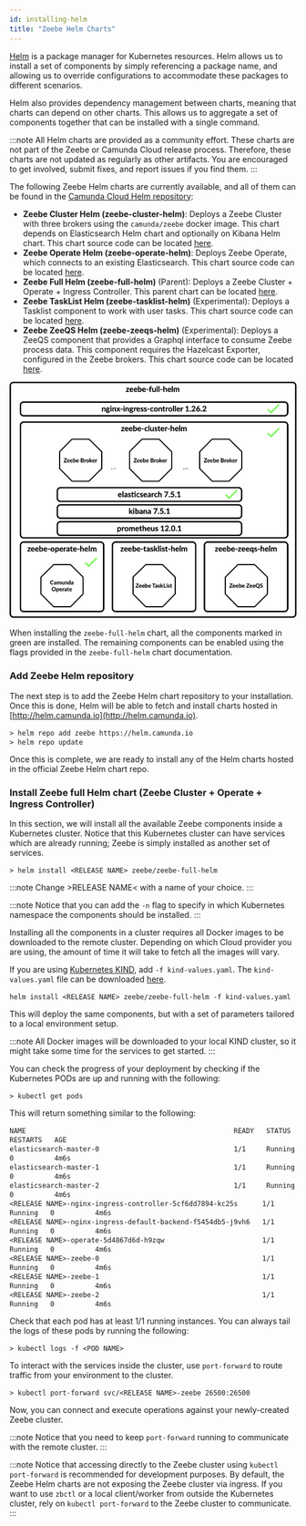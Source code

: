 ```yaml
---
id: installing-helm
title: "Zeebe Helm Charts"
---
```


[Helm](https://github.com/helm/helm) is a package manager for Kubernetes resources. Helm allows us to install a set of components by simply referencing a package name, and allowing us to override configurations to accommodate these packages to different scenarios.

Helm also provides dependency management between charts, meaning that charts can depend on other charts. This allows us to aggregate a set of components together that can be installed with a single command. 

:::note
All Helm charts are provided as a community effort. These charts are not part of the Zeebe or Camunda Cloud release process. Therefore, these charts are not updated as regularly as other artifacts. You are encouraged to get involved, submit fixes, and report issues if you find them.
:::

The following Zeebe Helm charts are currently available, and all of them can be found in the [Camunda Cloud Helm repository](https://github.com/camunda-community-hub/camunda-cloud-helm):

- **Zeebe Cluster Helm (zeebe-cluster-helm)**: Deploys a Zeebe Cluster with three brokers using the `camunda/zeebe` docker image. This chart depends on Elasticsearch Helm chart and optionally on Kibana Helm chart. This chart source code can be located [here](https://github.com/camunda-community-hub/camunda-cloud-helm/tree/main/charts/zeebe-cluster-helm).
- **Zeebe Operate Helm (zeebe-operate-helm)**: Deploys Zeebe Operate, which connects to an existing Elasticsearch. This chart source code can be located [here](https://github.com/camunda-community-hub/camunda-cloud-helm/tree/main/charts/zeebe-operate-helm/).
- **Zeebe Full Helm (zeebe-full-helm)** (Parent): Deploys a Zeebe Cluster + Operate + Ingress Controller. This parent chart can be located [here](https://github.com/camunda-community-hub/camunda-cloud-helm/tree/main/charts/zeebe-full-helm/).
- **Zeebe TaskList Helm (zeebe-tasklist-helm)** (Experimental): Deploys a Tasklist component to work with user tasks. This chart source code can be located [here](https://github.com/camunda-community-hub/camunda-cloud-helm/tree/main/charts/zeebe-tasklist-helm/).
- **Zeebe ZeeQS Helm (zeebe-zeeqs-helm)** (Experimental): Deploys a ZeeQS component that provides a Graphql interface to consume Zeebe process data. This component requires the Hazelcast Exporter, configured in the Zeebe brokers. This chart source code can be located [here](https://github.com/camunda-community-hub/camunda-cloud-helm/tree/main/charts/zeebe-zeeqs-helm/).

![Charts](assets/zeebe-helm-charts.png)

When installing the `zeebe-full-helm` chart, all the components marked in green are installed. The remaining components can be enabled using the flags provided in the `zeebe-full-helm` chart documentation. 

### Add Zeebe Helm repository

The next step is to add the Zeebe Helm chart repository to your installation. Once this is done, Helm will be able to fetch and install charts hosted in [http://helm.camunda.io](http://helm.camunda.io).

```
> helm repo add zeebe https://helm.camunda.io
> helm repo update
```

Once this is complete, we are ready to install any of the Helm charts hosted in the official Zeebe Helm chart repo. 

### Install Zeebe full Helm chart (Zeebe Cluster + Operate + Ingress Controller)

In this section, we will install all the available Zeebe components inside a Kubernetes cluster. Notice that this Kubernetes cluster can have services which are already running; Zeebe is simply installed as another set of services. 

```
> helm install <RELEASE NAME> zeebe/zeebe-full-helm
```

:::note
Change &gt;RELEASE NAME&lt; with a name of your choice.
:::

:::note
Notice that you can add the `-n` flag to specify in which Kubernetes namespace the components should be installed.
:::

Installing all the components in a cluster requires all Docker images to be downloaded to the remote cluster. Depending on which Cloud provider you are using, the amount of time it will take to fetch all the images will vary. 

If you are using [Kubernetes KIND](https://github.com/kubernetes-sigs/kind), add `-f kind-values.yaml`. The `kind-values.yaml` file can be downloaded [here](assets/kind-values.yaml).

```
helm install <RELEASE NAME> zeebe/zeebe-full-helm -f kind-values.yaml
```

This will deploy the same components, but with a set of parameters tailored to a local environment setup. 

:::note
All Docker images will be downloaded to your local KIND cluster, so it might take some time for the services to get started.
:::

You can check the progress of your deployment by checking if the Kubernetes PODs are up and running with the following:

```
> kubectl get pods
```

This will return something similar to the following:

```
NAME                                                   READY   STATUS    RESTARTS   AGE
elasticsearch-master-0                                 1/1     Running   0          4m6s
elasticsearch-master-1                                 1/1     Running   0          4m6s
elasticsearch-master-2                                 1/1     Running   0          4m6s
<RELEASE NAME>-nginx-ingress-controller-5cf6dd7894-kc25s      1/1     Running   0          4m6s
<RELEASE NAME>-nginx-ingress-default-backend-f5454db5-j9vh6   1/1     Running   0          4m6s
<RELEASE NAME>-operate-5d4867d6d-h9zqw                        1/1     Running   0          4m6s
<RELEASE NAME>-zeebe-0                                        1/1     Running   0          4m6s
<RELEASE NAME>-zeebe-1                                        1/1     Running   0          4m6s
<RELEASE NAME>-zeebe-2                                        1/1     Running   0          4m6s
```

Check that each pod has at least 1/1 running instances. You can always tail the logs of these pods by running the following:

```
> kubectl logs -f <POD NAME> 
```

To interact with the services inside the cluster, use `port-forward` to route traffic from your environment to the cluster.

```
> kubectl port-forward svc/<RELEASE NAME>-zeebe 26500:26500
```

Now, you can connect and execute operations against your newly-created Zeebe cluster. 

:::note
Notice that you need to keep `port-forward` running to communicate with the remote cluster.
:::

:::note
Notice that accessing directly to the Zeebe cluster using `kubectl port-forward` is recommended for development purposes. By default, the Zeebe Helm charts are not exposing the Zeebe cluster via ingress. If you want to use `zbctl` or a local client/worker from outside the Kubernetes cluster, rely on `kubectl port-forward` to the Zeebe cluster to communicate.
:::
